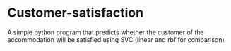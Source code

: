# Customer-satisfaction
A simple python program that predicts whether the customer of the accommodation will be satisfied using SVC (linear and rbf for comparison)
